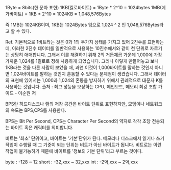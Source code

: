 1Byte = 8bits(한 문자 표현) 1KB(킬로바이트) = 1Byte * 2^10 = 1024bytes 1MB(메가바이트) = 1KB * 2^10 = 1024KB = 1,048,576Bytes

즉 1MB는 1024KB이며, 1KB는 1024Bytes 임으로 1,024 ^ 2 인 1,048,576Bytes라고 할 수 있다.

Ref.
기본적으로 1비트라는 것은 0과 1의 두가지 상태를 가지고 있어 2진수를 표현하는데, 이러한 2진수 데이터를 일반적으로 사용하는 10진수에서와 같이 천 단위로 자르기는 상당히 애매합니다. 그래서 이를 해결하기 위해 2의 거듭제곱 가운데 1,000에 가장 가까운 1,024를 1킬로로 정해 사용하게 되었습니다. 그러나 이렇게 만들어놓고 보니 1KB라는 것을 다른 사람이 보았을 때, 과연 이것이 1,000바이트를 말하는 것인지 아니면 1,024바이트를 말하는 것인지 혼동할 수 있다는 문제점이 생겼습니다. 그래서 데이터의 표현에 있어서는 1,000과 1,024의 혼동을 방지하기 위해서 관례적으로 대문자 K를 사용하는 것입니다.
출처 : 최고 성능을 보장하는 CPU, 메인보드, 메모리 최강 조합 가이드 - 이순원 저

BPS란 하드디스크나 램의 저장 공간은 바이트 단위로 표현하지만, 모뎀이나 네트워크의 속도는 BPS,CPS를 사용한다.

BPS는 Bit Per Second, CPS는 Character Per Second의 약자로 각각 초당 전송되는 바이트 혹은 캐릭터를 의미합니다.

비트는 '최소' 단위이고, 바이트는 '기본'단위가 된다.
메모리나 디스크에서 읽기나 쓰기 작업이 수행될 때 그 기준이 되는 단위는 비트가 아닌 바이트가 됩니다. 비트로는 이런 작업이 불가능하기 때문에 바이트를 '정보의 기본 단위'라고 부르는 것이다.


byte : -128 ~ 12 
short : -32,xxx ~ 32,xxx
int : -2억,xxx ~ 2억,xxx